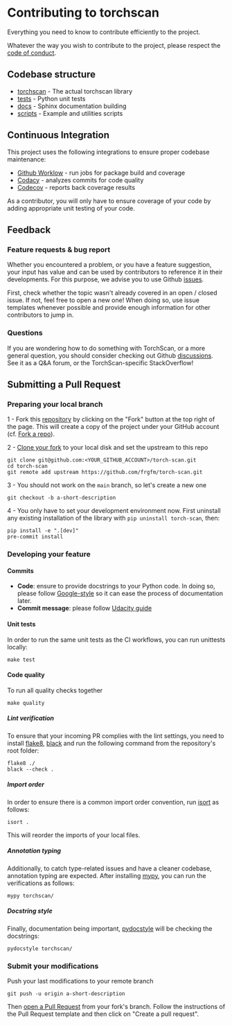 # Contributing to torchscan

Everything you need to know to contribute efficiently to the project.

Whatever the way you wish to contribute to the project, please respect the [code of conduct](CODE_OF_CONDUCT.md).


## Codebase structure

- [torchscan](https://github.com/frgfm/torch-scan/blob/main/torchscan) - The actual torchscan library
- [tests](https://github.com/frgfm/torch-scan/blob/main/tests) - Python unit tests
- [docs](https://github.com/frgfm/torch-scan/blob/main/docs) - Sphinx documentation building
- [scripts](https://github.com/frgfm/torch-scan/blob/main/scripts) - Example and utilities scripts



## Continuous Integration

This project uses the following integrations to ensure proper codebase maintenance:

- [Github Worklow](https://help.github.com/en/actions/configuring-and-managing-workflows/configuring-a-workflow) - run jobs for package build and coverage
- [Codacy](https://www.codacy.com/) - analyzes commits for code quality
- [Codecov](https://codecov.io/) - reports back coverage results

As a contributor, you will only have to ensure coverage of your code by adding appropriate unit testing of your code.


## Feedback

### Feature requests & bug report

Whether you encountered a problem, or you have a feature suggestion, your input has value and can be used by contributors to reference it in their developments. For this purpose, we advise you to use Github [issues](https://github.com/frgfm/torch-scan/issues).

First, check whether the topic wasn't already covered in an open / closed issue. If not, feel free to open a new one! When doing so, use issue templates whenever possible and provide enough information for other contributors to jump in.

### Questions

If you are wondering how to do something with TorchScan, or a more general question, you should consider checking out Github [discussions](https://github.com/frgfm/torch-scan/discussions). See it as a Q&A forum, or the TorchScan-specific StackOverflow!



## Submitting a Pull Request

### Preparing your local branch

1 - Fork this [repository](https://github.com/frgfm/torch-scan) by clicking on the "Fork" button at the top right of the page. This will create a copy of the project under your GitHub account (cf. [Fork a repo](https://docs.github.com/en/get-started/quickstart/fork-a-repo)).

2 - [Clone your fork](https://docs.github.com/en/repositories/creating-and-managing-repositories/cloning-a-repository) to your local disk and set the upstream to this repo
```shell
git clone git@github.com:<YOUR_GITHUB_ACCOUNT>/torch-scan.git
cd torch-scan
git remote add upstream https://github.com/frgfm/torch-scan.git
```

3 - You should not work on the `main` branch, so let's create a new one
```shell
git checkout -b a-short-description
```

4 - You only have to set your development environment now. First uninstall any existing installation of the library with `pip uninstall torch-scan`, then:
```shell
pip install -e ".[dev]"
pre-commit install
```

### Developing your feature

#### Commits

- **Code**: ensure to provide docstrings to your Python code. In doing so, please follow [Google-style](https://sphinxcontrib-napoleon.readthedocs.io/en/latest/example_google.html) so it can ease the process of documentation later.
- **Commit message**: please follow [Udacity guide](http://udacity.github.io/git-styleguide/)

#### Unit tests

In order to run the same unit tests as the CI workflows, you can run unittests locally:

```shell
make test
```

#### Code quality

To run all quality checks together

```shell
make quality
```

##### Lint verification

To ensure that your incoming PR complies with the lint settings, you need to install [flake8](https://flake8.pycqa.org/en/latest/), [black](https://black.readthedocs.io/en/stable/) and run the following command from the repository's root folder:

```shell
flake8 ./
black --check .
```

##### Import order

In order to ensure there is a common import order convention, run [isort](https://github.com/PyCQA/isort) as follows:

```shell
isort .
```
This will reorder the imports of your local files.

##### Annotation typing

Additionally, to catch type-related issues and have a cleaner codebase, annotation typing are expected. After installing [mypy](https://github.com/python/mypy), you can run the verifications as follows:

```shell
mypy torchscan/
```

##### Docstring style

Finally, documentation being important, [pydocstyle](https://github.com/PyCQA/pydocstyle) will be checking the docstrings:

```shell
pydocstyle torchscan/
```


### Submit your modifications

Push your last modifications to your remote branch
```shell
git push -u origin a-short-description
```

Then [open a Pull Request](https://docs.github.com/en/github/collaborating-with-pull-requests/proposing-changes-to-your-work-with-pull-requests/creating-a-pull-request) from your fork's branch. Follow the instructions of the Pull Request template and then click on "Create a pull request".
